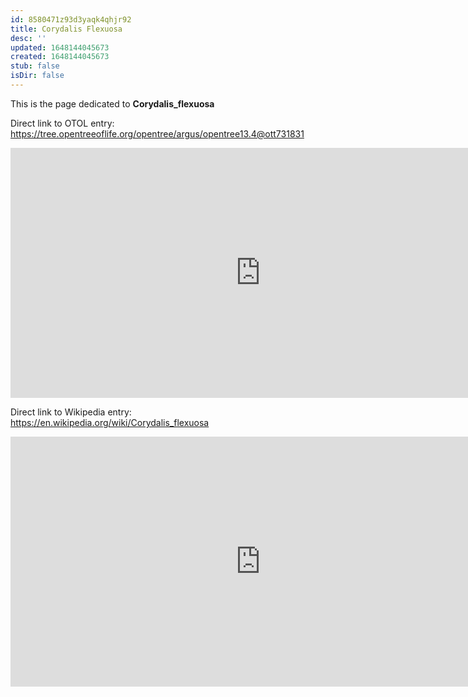 ```yaml
---
id: 8580471z93d3yaqk4qhjr92
title: Corydalis Flexuosa
desc: ''
updated: 1648144045673
created: 1648144045673
stub: false
isDir: false
---
```

This is the page dedicated to **Corydalis_flexuosa**


Direct link to OTOL entry: https://tree.opentreeoflife.org/opentree/argus/opentree13.4@ott731831



<html>
    <body>
    <iframe src="https://tree.opentreeoflife.org/opentree/argus/opentree13.4@ott731831"
    width="800" height="400" frameborder="0" allowfullscreen> </iframe>
    </body>
</html>
    


Direct link to Wikipedia entry: https://en.wikipedia.org/wiki/Corydalis_flexuosa



<html>
    <body>
    <iframe src="https://en.wikipedia.org/wiki/Corydalis_flexuosa"
    width="800" height="400" frameborder="0" allowfullscreen> </iframe>
    </body>
</html>
    
